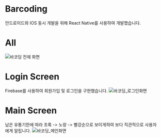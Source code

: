 # Barcoding
안드로이드와 IOS 동시 개발을 위해 React Native를 사용하여 개발했습니다.
# All
![바코딩 전체 화면](https://github.com/user-attachments/assets/059e94e3-4b83-491a-9a92-80a309c72a7f)
# Login Screen
Firebase를 사용하여 회원가입 및 로그인을 구현했습니다.
![바코딩_로그인화면](https://github.com/user-attachments/assets/3d53a767-3be1-4d0b-ae84-6775745083c8)
# Main Screen
남은 유통기한에 따라 초록 -> 노랑 -> 빨강순으로 보이게하여 보다 직관적으로 사용자에게 알립니다.
![바코딩_메인화면](https://github.com/user-attachments/assets/7be61aa9-d953-4d67-82e1-d65578d4cb12)
